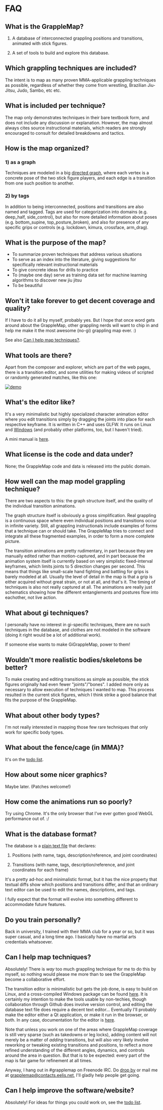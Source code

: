 # FAQ

## What is the GrappleMap?

1. A database of interconnected grappling positions and transitions,
   animated with stick figures.

2. A set of tools to build and explore this database.


## Which grappling techniques are included?

The intent is to map as many proven MMA-applicable grappling techniques as possible,
regardless of whether they come from wrestling, Brazilian Jiu-Jitsu, Judo,
Sambo, etc etc.


## What is included per technique?

The map only demonstrates techniques in their bare textbook form, and does not
include any discussion or explanation. However, the map almost always
cites source instructional materials, which readers are strongly
encouraged to consult for detailed breakdowns and tactics.


## How is the map organized?

### 1) as a graph

Techniques are modeled in a big [directed graph](https://en.wikipedia.org/wiki/Graph_%28discrete_mathematics%29),
where each vertex is
a concrete pose of the two stick figure players, and each edge is a transition from one such position to another.

### 2) by tags

In addition to being interconnected, positions and transitions are also named and tagged.
Tags are used for categorization into domains (e.g. deep_half, side\_control),
but also for more detailed information about poses (e.g. bottom\_supine, top\_posture\_broken),
and also for presence of any specific grips or controls (e.g. lockdown, kimura, crossface, arm_drag).


## What is the purpose of the map?

- To summarize proven techniques that address various situations
- To serve as an index into the literature, giving suggestions for specifically relevant instructional materials
- To give concrete ideas for drills to practice
- To (maybe one day) serve as training data set for machine learning algorithms to discover new jiu jitsu
- To be beautiful


## Won't it take forever to get decent coverage and quality?

If I have to do it all by myself, probably yes.
But I hope that once word gets around about the GrappleMap,
other grappling nerds will want to chip in and help me make it
the most awesome (no-gi) grappling map ever. :)

See also [Can I help map techniques?](#can-i-help-map-techniques).


## What tools are there?

Apart from the composer and explorer, which are part of the web pages,
there is a transition editor, and some utilities for making videos of
scripted or randomly generated matches, like this one:

[![demo](https://img.youtube.com/vi/-y2x1KwtI6w/0.jpg)](https://www.youtube.com/watch?v=-y2x1KwtI6w)


## What's the editor like?

It's a very minimalistic but highly specialized character animation editor
where you edit transitions simply by dragging the joints into place for each
respective keyframe. It is written in C++ and uses GLFW. It runs on Linux
and [Windows](http://eel.is/GrappleMap/windows-packages/)
(and probably other platforms, too, but I haven't tried).

A mini manual is [here](https://github.com/Eelis/GrappleMap/blob/master/doc/editing.md).

## What license is the code and data under?

None; the GrappleMap code and data is released into the public domain.


## How well can the map model grappling technique?

There are two aspects to this: the graph structure itself, and the
quality of the individual transition animations.

The graph structure itself is obviously a gross simplification.
Real grappling is a continuous space where
even individual positions and transitions occur in infinite variety.
Still, all grappling instructionals include examples
of forms that a technique can or should take.
The GrappleMap tries to connect and integrate all these fragmented
examples, in order to form a more complete picture.

The transition animations are pretty rudimentary, in part because
they are manually edited rather than motion-captured, and in part
because the animation system itself is currently based on
very simplistic fixed-interval keyframes, which limits joints to
5 direction changes per second.
This means that things like small-scale hand fighting and battling
for grips is barely modeled at all.
Usually the level of detail in the map is that a grip is either
acquired without great strain, or not at all, and that's it.
The timing of techniques is also not really captured at all.
The animations are really just schematics showing how the different
entanglements and postures flow into eachother, not live action.

## What about gi techniques?

I personally have no interest in gi-specific techniques, there are no such
techniques in the database, and clothes are not modeled in the software
(doing it right would be a lot of additional work).

If someone else wants to make GiGrappleMap, power to them!


## Wouldn't more realistic bodies/skeletons be better?

To make creating and editing transitions as simple as possible, the stick figures
originally had even fewer "joints"/"bones". I added more only as
necessary to allow execution of techniques I wanted to map. This
process resulted in the current stick figures, which I think strike a good
balance that fits the purpose of the GrappleMap.


## What about other body types?

I'm not really interested in mapping those few rare techniques that only work for
specific body types.


## What about the fence/cage (in MMA)?

It's on the [todo list](todo.txt).


## How about some nicer graphics?

Maybe later. (Patches welcome!)


## How come the animations run so poorly?

Try using Chrome. It's the only browser that I've ever gotten good WebGL performance out of. :/


## What is the database format?

The database is a [plain text file](https://github.com/Eelis/GrappleMap/blob/master/GrappleMap.txt) that declares:

1. Positions (with name, tags, description/reference, and joint coordinates)

2. Transitions (with name, tags, description/reference, and joint coordinates for each frame)

It's a pretty ad-hoc and minimalistic format, but it has the nice property that
textual diffs show which positions and transitions differ, and that an ordinary
text editor can be used to edit the names, descriptions, and tags.

I fully expect that the format will evolve into something different to accommodate future features.


## Do you train personally?

Back in university, I trained with their MMA club for a year or so, but it was super
casual, and a long time ago. I basically have no martial arts credentials whatsoever.


## Can I help map techniques?

Absolutely! There is *way* too much grappling technique for me to do this by myself,
so nothing would please me more than to see the GrappleMap become a collaborative effort.

The transition editor is minimalistic but gets the job done, is easy to build on Linux,
and a cross-compiled Windows package can be found [here](http://eel.is/GrappleMap/windows-packages/).
It is certainly my intention to make the tools usable by non-techies, though collaboration
through Github does involve version control, and editing the database text
file does require a decent text editor... Eventually I'll probably make the editor either
a Qt application, or make it run in the browser, or both. In any case, documentation
for the editor is [here](https://github.com/Eelis/GrappleMap/blob/master/doc/editing.md).

Note that unless you work on one of the areas where GrappleMap coverage is still
very sparse (such as takedowns or leg locks), adding content will not merely be a matter
of *adding* transitions, but will also very likely involve reworking or tweaking
existing transitions and positions, to reflect a more refined understanding of the
different angles, dynamics, and controls around the area in question. But that is to be expected:
every part of the map is fair game for refinement at all times.

Anyway, I hang out in #grapplemap on Freenode IRC. Do [drop by](https://webchat.freenode.net/) or mail me at grapplemap@contacts.eelis.net, I'll gladly help people get going.


## Can I help improve the software/website?

Absolutely! For ideas for things you could work on, see the [todo list](todo.txt).

